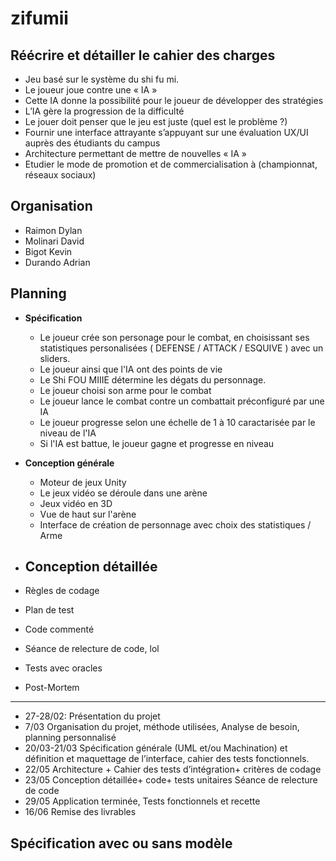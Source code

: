 # zifumii

## Réécrire et détailler le cahier des charges 

- Jeu basé sur le système du shi fu mi.
- Le joueur joue contre une « IA » 
- Cette IA donne la possibilité pour le joueur de développer des stratégies
- L’IA gère la progression de la difficulté
- Le jouer doit penser que le jeu est juste  (quel est le problème ?)
- Fournir une interface attrayante s’appuyant sur une évaluation UX/UI auprès des étudiants du campus
- Architecture permettant de mettre de nouvelles « IA »
- Etudier le mode de promotion et de commercialisation à (championnat, réseaux sociaux)

## Organisation

- Raimon Dylan
- Molinari David
- Bigot Kevin
- Durando Adrian

## Planning 
  - **Spécification**
    - Le joueur crée son personage pour le combat, en choisissant ses statistiques personalisées ( DEFENSE / ATTACK / ESQUIVE ) avec un sliders.
    - Le joueur ainsi que l'IA ont des points de vie
    - Le Shi FOU MIIIE détermine les dégats du personnage.
    - Le joueur choisi son arme pour le combat 
    - Le joueur lance le combat contre un combattait préconfiguré par une IA
    - Le joueur progresse selon une échelle de 1 à 10 caractarisée par le niveau de l'IA
    - Si l'IA est battue, le joueur gagne et progresse en niveau
    
  - **Conception générale**
    - Moteur de jeux Unity
    - Le jeux vidéo se déroule dans une arène
    - Jeux vidéo en 3D
    - Vue de haut sur l'arène
    - Interface de création de personnage avec choix des statistiques / Arme
    
  - **Conception détaillée**
    - 
  - Règles de codage
  - Plan de test
  - Code commenté
  - Séance de relecture de code, lol
  - Tests avec oracles
  - Post-Mortem
  
  --- 
  
- 27-28/02: Présentation du projet
- 7/03 Organisation du projet, méthode utilisées, Analyse de besoin, planning personnalisé 
- 20/03-21/03 Spécification générale (UML et/ou Machination) et définition et maquettage de l’interface, cahier des tests fonctionnels.
- 22/05 Architecture + Cahier des tests d’intégration+ critères de codage 
- 23/05 Conception détaillée+ code+ tests unitaires Séance de relecture de code 
- 29/05 Application terminée, Tests fonctionnels et recette
- 16/06 Remise des livrables
## Spécification avec ou sans modèle







